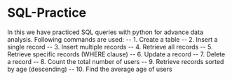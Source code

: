 # SQL-Practice
In this we have practiced SQL queries with python for advance data analysis.
Following commands are used:
-- 1. Create a table
-- 2. Insert a single record
-- 3. Insert multiple records
-- 4. Retrieve all records
-- 5. Retrieve specific records (WHERE clause)
-- 6. Update a record
-- 7. Delete a record
-- 8. Count the total number of users
-- 9. Retrieve records sorted by age (descending)
-- 10. Find the average age of users
